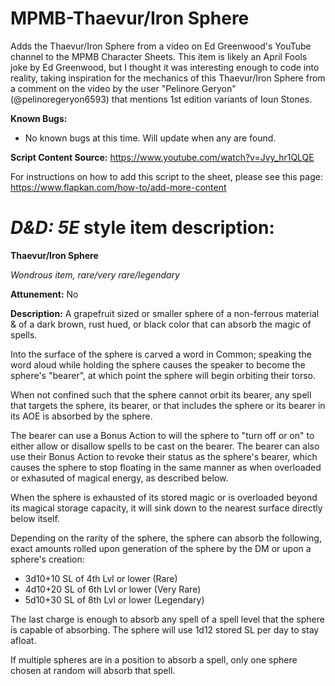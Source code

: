 # MPMB-Thaevur/Iron Sphere
Adds the Thaevur/Iron Sphere from a video on Ed Greenwood's YouTube channel to the MPMB Character Sheets. This item is likely an April Fools joke by Ed Greenwood, but I thought it was interesting enough to code into reality, taking inspiration for the mechanics of this Thaevur/Iron Sphere from a comment on the video by the user "Pelinore Geryon" (@pelinoregeryon6593) that mentions 1st edition variants of Ioun Stones.

**Known Bugs:**
- No known bugs at this time. Will update when any are found.

**Script Content Source:** https://www.youtube.com/watch?v=Jvy_hr1QLQE

For instructions on how to add this script to the sheet, please see this page: https://www.flapkan.com/how-to/add-more-content

# *D&D: 5E* style item description:

**Thaevur/Iron Sphere**

*Wondrous item, rare/very rare/legendary*

**Attunement:** No

**Description:** A grapefruit sized or smaller sphere of a non-ferrous material & of a dark brown, rust hued, or black color that can absorb the magic of spells.

Into the surface of the sphere is carved a word in Common; speaking the word aloud while holding the sphere causes the speaker to become the sphere's "bearer", at which point the sphere will begin orbiting their torso.

When not confined such that the sphere cannot orbit its bearer, any spell that targets the sphere, its bearer, or that includes the sphere or its bearer in its AOE is absorbed by the sphere.

The bearer can use a Bonus Action to will the sphere to "turn off or on" to either allow or disallow spells to be cast on the bearer. The bearer can also use their Bonus Action to revoke their status as the sphere's bearer, which causes the sphere to stop floating in the same manner as when overloaded or exhasuted of magical energy, as described below.

When the sphere is exhausted of its stored magic or is overloaded beyond its magical storage capacity, it will sink down to the nearest surface directly below itself.

Depending on the rarity of the sphere, the sphere can absorb the following, exact amounts rolled upon generation of the sphere by the DM or upon a sphere's creation:
- 3d10+10 SL of 4th Lvl or lower (Rare)
- 4d10+20 SL of 6th Lvl or lower (Very Rare)
- 5d10+30 SL of 8th Lvl or lower (Legendary)

The last charge is enough to absorb any spell of a spell level that the sphere is capable of absorbing. The sphere will use 1d12 stored SL per day to stay afloat.

If multiple spheres are in a position to absorb a spell, only one sphere chosen at random will absorb that spell.

